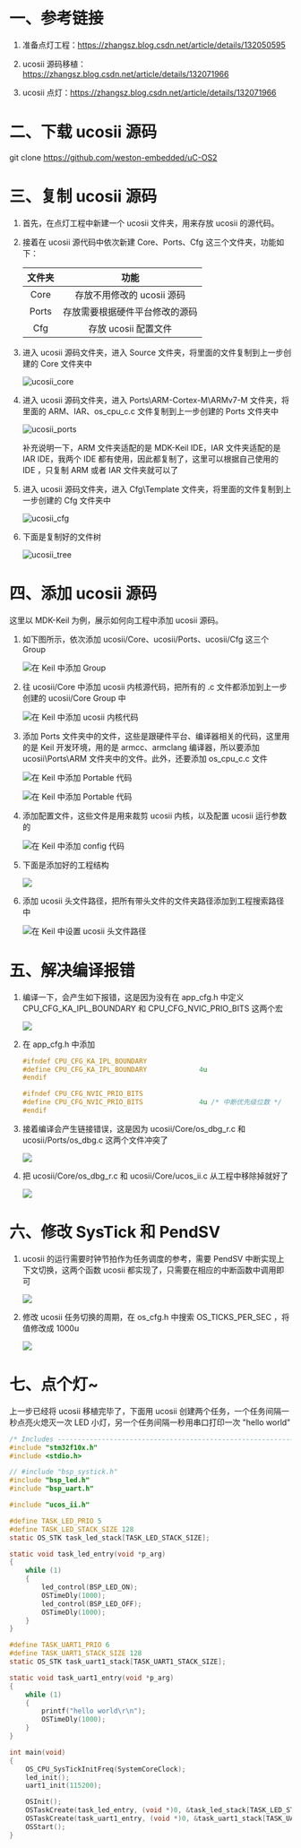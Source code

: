 # 一、参考链接

1. 准备点灯工程：https://zhangsz.blog.csdn.net/article/details/132050595

2. ucosii 源码移植：https://zhangsz.blog.csdn.net/article/details/132071966

3. ucosii 点灯：https://zhangsz.blog.csdn.net/article/details/132071966


# 二、下载 ucosii 源码

git clone https://github.com/weston-embedded/uC-OS2


# 三、复制 ucosii 源码

1. 首先，在点灯工程中新建一个 ucosii 文件夹，用来存放 ucosii 的源代码。

2. 接着在 ucosii 源代码中依次新建 Core、Ports、Cfg 这三个文件夹，功能如下：

    | 文件夹 |              功能              |
    | :----: | :----------------------------: |
    |  Core  |   存放不用修改的 ucosii 源码   |
    | Ports  | 存放需要根据硬件平台修改的源码 |
    |  Cfg   |      存放 ucosii 配置文件      |


3. 进入 ucosii 源码文件夹，进入 Source 文件夹，将里面的文件复制到上一步创建的 Core 文件夹中

    ![ucosii_core](./pic/ucosii_core.png "ucosii_core")


4. 进入 ucosii 源码文件夹，进入 Ports\ARM-Cortex-M\ARMv7-M 文件夹，将里面的 ARM、IAR、os_cpu_c.c 文件复制到上一步创建的 Ports 文件夹中

    ![ucosii_ports](./pic/ucosii_ports.png "ucosii_ports")

    补充说明一下，ARM 文件夹适配的是 MDK-Keil IDE，IAR 文件夹适配的是 IAR IDE，我两个 IDE 都有使用，因此都复制了，这里可以根据自己使用的 IDE ，只复制 ARM 或者 IAR 文件夹就可以了


5. 进入 ucosii 源码文件夹，进入 Cfg\Template 文件夹，将里面的文件复制到上一步创建的 Cfg 文件夹中

    ![ucosii_cfg](./pic/ucosii_cfg.png "ucosii_cfg")

6. 下面是复制好的文件树

    ![ucosii_tree](./pic/ucosii_tree.png "ucosii_tree")


# 四、添加 ucosii 源码

这里以 MDK-Keil 为例，展示如何向工程中添加 ucosii 源码。

1. 如下图所示，依次添加 ucosii/Core、ucosii/Ports、ucosii/Cfg 这三个 Group

    ![](./pic/keil_group.png "在 Keil 中添加 Group")

2. 往 ucosii/Core 中添加 ucosii 内核源代码，把所有的 .c 文件都添加到上一步创建的 ucosii/Core Group 中

    ![](./pic/keil_core.png "在 Keil 中添加 ucosii 内核代码")

3. 添加 Ports 文件夹中的文件，这些是跟硬件平台、编译器相关的代码，这里用的是 Keil 开发环境，用的是 armcc、armclang 编译器，所以要添加 ucosii\Ports\ARM 文件夹中的文件。此外，还要添加 os_cpu_c.c 文件

    ![](./pic/keil_ports2.png "在 Keil 中添加 Portable 代码")

    ![](./pic/keil_ports1.png "在 Keil 中添加 Portable 代码")

4. 添加配置文件，这些文件是用来裁剪 ucosii 内核，以及配置 ucosii 运行参数的

    ![](./pic/keil_cfg.png "在 Keil 中添加 config 代码")

5. 下面是添加好的工程结构

    ![](./pic/keil_ucosii.png "")

6. 添加 ucosii 头文件路径，把所有带头文件的文件夹路径添加到工程搜索路径中

    ![](./pic/keil_include.png "在 Keil 中设置 ucosii 头文件路径")


# 五、解决编译报错

1. 编译一下，会产生如下报错，这是因为没有在 app_cfg.h 中定义 CPU_CFG_KA_IPL_BOUNDARY 和 CPU_CFG_NVIC_PRIO_BITS 这两个宏

    ![](./pic/errors1.png "")

2. 在 app_cfg.h 中添加

    ```C
    #ifndef CPU_CFG_KA_IPL_BOUNDARY
    #define CPU_CFG_KA_IPL_BOUNDARY             4u
    #endif

    #ifndef CPU_CFG_NVIC_PRIO_BITS
    #define CPU_CFG_NVIC_PRIO_BITS              4u /* 中断优先级位数 */
    #endif
    ```

3. 接着编译会产生链接错误，这是因为 ucosii/Core/os_dbg_r.c 和 ucosii/Ports/os_dbg.c 这两个文件冲突了

    ![](./pic/error2.png "")

4. 把 ucosii/Core/os_dbg_r.c 和 ucosii/Core/ucos_ii.c 从工程中移除掉就好了
    
    ![](./pic/error3.png "")


# 六、修改 SysTick 和 PendSV

1. ucosii 的运行需要时钟节拍作为任务调度的参考，需要 PendSV 中断实现上下文切换，这两个函数 ucosii 都实现了，只需要在相应的中断函数中调用即可

    ![](./pic/ucosii_it.png "")

2. 修改 ucosii 任务切换的周期，在 os_cfg.h 中搜索 OS_TICKS_PER_SEC ，将值修改成 1000u

    ![](./pic/ucosii_tick.png "")


# 七、点个灯~

上一步已经将 ucosii 移植完毕了，下面用 ucosii 创建两个任务，一个任务间隔一秒点亮火熄灭一次 LED 小灯，另一个任务间隔一秒用串口打印一次 "hello world"

```C
/* Includes ------------------------------------------------------------------*/
#include "stm32f10x.h"
#include <stdio.h>

// #include "bsp_systick.h"
#include "bsp_led.h"
#include "bsp_uart.h"

#include "ucos_ii.h"

#define TASK_LED_PRIO 5
#define TASK_LED_STACK_SIZE 128
static OS_STK task_led_stack[TASK_LED_STACK_SIZE];

static void task_led_entry(void *p_arg)
{
    while (1)
    {
        led_control(BSP_LED_ON);
        OSTimeDly(1000);
        led_control(BSP_LED_OFF);
        OSTimeDly(1000);
    }
}

#define TASK_UART1_PRIO 6
#define TASK_UART1_STACK_SIZE 128
static OS_STK task_uart1_stack[TASK_UART1_STACK_SIZE];

static void task_uart1_entry(void *p_arg)
{
    while (1)
    {
        printf("hello world\r\n");
        OSTimeDly(1000);
    }
}

int main(void)
{
    OS_CPU_SysTickInitFreq(SystemCoreClock);
    led_init();
    uart1_init(115200);

    OSInit();
    OSTaskCreate(task_led_entry, (void *)0, &task_led_stack[TASK_LED_STACK_SIZE - 1], TASK_LED_PRIO);
    OSTaskCreate(task_uart1_entry, (void *)0, &task_uart1_stack[TASK_UART1_STACK_SIZE - 1], TASK_UART1_PRIO);
    OSStart();
}

```
